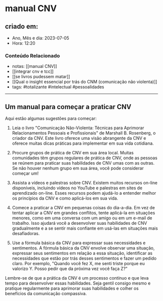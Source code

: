 # manual CNV

## criado em: 
-  Ano, Mês e dia: 2023-07-05
- Hora: 12:20
### Conteúdo Relacionado

- notas: [[manual CNV]]
- [[integrar cnv e tcc]]
- [[se livros pudessem matar]]
- [[Qual o insight essencial por trás do CNM (comunicação não violenta)]]
- tags: #totalizante #intelectual #pessoalidades 
---


## Um manual para começar a praticar CNV


 Aqui estão algumas sugestões para começar:

1. Leia o livro "Comunicação Não-Violenta: Técnicas para Aprimorar Relacionamentos Pessoais e Profissionais" de Marshall B. Rosenberg, o criador da CNV. Este livro oferece uma visão abrangente da CNV e oferece muitas dicas práticas para implementar em sua vida cotidiana.
    
2. Procure grupos de prática de CNV em sua área local. Muitas comunidades têm grupos regulares de prática de CNV, onde as pessoas se reúnem para praticar suas habilidades de CNV umas com as outras. Se não houver nenhum grupo em sua área, você pode considerar começar um!
    
3. Assista a vídeos e palestras sobre CNV. Existem muitos recursos on-line disponíveis, incluindo vídeos no YouTube e palestras em sites de aprendizado on-line. Esses recursos podem ajudá-lo a entender melhor os princípios da CNV e como aplicá-los em sua vida.
    
4. Comece a praticar a CNV em pequenas coisas do dia-a-dia. Em vez de tentar aplicar a CNV em grandes conflitos, tente aplicá-la em situações menores, como em uma conversa com um amigo ou em um e-mail de trabalho. Isso ajudará você a desenvolver suas habilidades de CNV gradualmente e a se sentir mais confiante em usá-las em situações mais desafiadoras.
    
5. Use a fórmula básica da CNV para expressar suas necessidades e sentimentos. A fórmula básica da CNV envolve observar uma situação, expressar seus sentimentos em relação a essa situação, identificar as necessidades que estão por trás desses sentimentos e fazer um pedido claro. Por exemplo, "Quando você fez X, me senti triste porque eu valorizo Y. Posso pedir que da próxima vez você faça Z?"

Lembre-se de que a prática da CNV é um processo contínuo e que leva tempo para desenvolver essas habilidades. Seja gentil consigo mesmo e pratique regularmente para aprimorar suas habilidades e colher os benefícios da comunicação compassiva.
